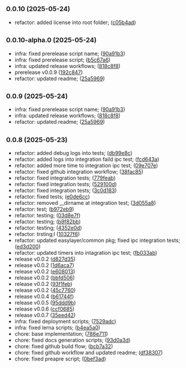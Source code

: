 ## <small>0.0.10 (2025-05-24)</small>

* refactor: added license into root folder; ([c05b4ad](https://github.com/EasyLayer/bitcoin-crawler/commit/c05b4ad))



## <small>0.0.10-alpha.0 (2025-05-24)</small>

* infra: fixed prerelease script name; ([90a91b3](https://github.com/EasyLayer/bitcoin-crawler/commit/90a91b3))
* infra: fixed prerelease script; ([b5c67a6](https://github.com/EasyLayer/bitcoin-crawler/commit/b5c67a6))
* infra: updated release workflows; ([818c8f8](https://github.com/EasyLayer/bitcoin-crawler/commit/818c8f8))
* prerelease v0.0.9 ([192c847](https://github.com/EasyLayer/bitcoin-crawler/commit/192c847))
* refactor: updated readme; ([25a5969](https://github.com/EasyLayer/bitcoin-crawler/commit/25a5969))



## <small>0.0.9 (2025-05-24)</small>

* infra: fixed prerelease script name; ([90a91b3](https://github.com/EasyLayer/bitcoin-crawler/commit/90a91b3))
* infra: updated release workflows; ([818c8f8](https://github.com/EasyLayer/bitcoin-crawler/commit/818c8f8))
* refactor: updated readme; ([25a5969](https://github.com/EasyLayer/bitcoin-crawler/commit/25a5969))



## <small>0.0.8 (2025-05-23)</small>

* refactor: added debug logs into tests; ([db99e8c](https://github.com/EasyLayer/bitcoin-crawler/commit/db99e8c))
* refactor: added logs into integration faild ipc test; ([fcd643a](https://github.com/EasyLayer/bitcoin-crawler/commit/fcd643a))
* refactor: added more time to integration ipc test; ([09e707e](https://github.com/EasyLayer/bitcoin-crawler/commit/09e707e))
* refactor: fixed github integration workflow; ([38fac85](https://github.com/EasyLayer/bitcoin-crawler/commit/38fac85))
* refactor: fixed integration tests; ([779feab](https://github.com/EasyLayer/bitcoin-crawler/commit/779feab))
* refactor: fixed integration tests; ([529100d](https://github.com/EasyLayer/bitcoin-crawler/commit/529100d))
* refactor: fixed integration tests; ([3c0d183](https://github.com/EasyLayer/bitcoin-crawler/commit/3c0d183))
* refactor: fixed tests; ([e0de6cc](https://github.com/EasyLayer/bitcoin-crawler/commit/e0de6cc))
* refactor: removed __dirname at integration test; ([3d055a8](https://github.com/EasyLayer/bitcoin-crawler/commit/3d055a8))
* refactor: test; ([b972eb9](https://github.com/EasyLayer/bitcoin-crawler/commit/b972eb9))
* refactor: testing; ([03d8e7f](https://github.com/EasyLayer/bitcoin-crawler/commit/03d8e7f))
* refactor: testing; ([b9f82bb](https://github.com/EasyLayer/bitcoin-crawler/commit/b9f82bb))
* refactor: testing; ([4352e0d](https://github.com/EasyLayer/bitcoin-crawler/commit/4352e0d))
* refactor: trsting;l ([10327f6](https://github.com/EasyLayer/bitcoin-crawler/commit/10327f6))
* refactor: updated easylayer/common pkg; fixed ipc integration tests; ([ed3d200](https://github.com/EasyLayer/bitcoin-crawler/commit/ed3d200))
* refactor: updated timers into intagration ipc test; ([fb033ab](https://github.com/EasyLayer/bitcoin-crawler/commit/fb033ab))
* release v0.0.2 ([d827d35](https://github.com/EasyLayer/bitcoin-crawler/commit/d827d35))
* release v0.0.2 ([1d6aca7](https://github.com/EasyLayer/bitcoin-crawler/commit/1d6aca7))
* release v0.0.2 ([e608013](https://github.com/EasyLayer/bitcoin-crawler/commit/e608013))
* release v0.0.2 ([bbfd506](https://github.com/EasyLayer/bitcoin-crawler/commit/bbfd506))
* release v0.0.2 ([93f1feb](https://github.com/EasyLayer/bitcoin-crawler/commit/93f1feb))
* release v0.0.2 ([45c7760](https://github.com/EasyLayer/bitcoin-crawler/commit/45c7760))
* release v0.0.4 ([b61744f](https://github.com/EasyLayer/bitcoin-crawler/commit/b61744f))
* release v0.0.5 ([95ddd9b](https://github.com/EasyLayer/bitcoin-crawler/commit/95ddd9b))
* release v0.0.6 ([ccf0685](https://github.com/EasyLayer/bitcoin-crawler/commit/ccf0685))
* release v0.0.7 ([35eed42](https://github.com/EasyLayer/bitcoin-crawler/commit/35eed42))
* infra: fixed deployment scripts; ([7529adc](https://github.com/EasyLayer/bitcoin-crawler/commit/7529adc))
* infra: fixed lerna scripts; ([b4ea5a0](https://github.com/EasyLayer/bitcoin-crawler/commit/b4ea5a0))
* chore: base implementation; ([786e711](https://github.com/EasyLayer/bitcoin-crawler/commit/786e711))
* chore: fixed docs generation scripts; ([93d0a3d](https://github.com/EasyLayer/bitcoin-crawler/commit/93d0a3d))
* chore: fixed github build flow; ([bcb7a32](https://github.com/EasyLayer/bitcoin-crawler/commit/bcb7a32))
* chore: fixed github workflow and updated readme; ([df38307](https://github.com/EasyLayer/bitcoin-crawler/commit/df38307))
* chore: fixed preapre script; ([0bef3ad](https://github.com/EasyLayer/bitcoin-crawler/commit/0bef3ad))



